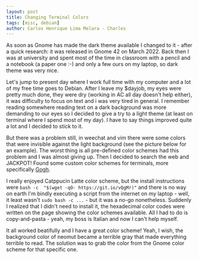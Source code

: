 ```yaml
---
layout: post
title: Changing Terminal Colors
tags: [misc, debian]
author: Carlos Henrique Lima Melara - Charles
---
```


As soon as Gnome has made the dark theme available I changed to it - after a
quick research: it was released in Gnome 42 on March 2022. Back then I was at
university and spent most of the time in classroom with a pencil and a notebook
(a paper one :-) and only a few ours on my laptop, so dark theme was very nice.

Let's jump to present day where I work full time with my computer and a lot of
my free time goes to Debian. After I leave my $dayjob, my eyes were pretty much
done, they were dry (working in AC all day doesn't help either), it was
difficulty to focus on text and i was very tired in general. I remember reading
somewhere reading text on a dark background was more demanding to our eyes so I
decided to give a try to a light theme (at least on terminal where I spend most
of my day). I have to say things improved quite a lot and I decided to stick to
it.

But there was a problem still, in weechat and vim there were some colors that
were invisible against the light background (see the picture below for an
example). The worst thing is all pre-defined color schemes had this problem and
I was almost giving up. Then I decided to search the web and JACKPOT! Found
some custom color schemes for terminals, more specifically
[Gogh](http://gogh-co.github.io/Gogh/).

I really enjoyed Catppucin Latte color scheme, but the install instructions
were `bash -c  "$(wget -qO- https://git.io/vQgMr)"` and there is no way on
earth I'm bindly executing a script from the internet on my laptop - well, it
least wasn't `sudo bash -c ...` - but it was a no-go nonetheless. Suddenly I
realized that I didn't need to install it, the hexadecimal color codes were
written on the page showing the color schemes available. All I had to do is
copy-and-pasta - yeah, my boss is Italian and now I can't help myself.

It all worked beatifully and I have a great color scheme! Yeah, I wish, the
background color of neomut became a terrible gray that made everything terrible
to read. The solution was to grab the color from the Gnome color scheme for
that specific one.
